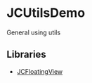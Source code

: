 # JCUtilsDemo
General using utils

## Libraries
- [JCFloatingView](https://github.com/EzlyJohnnie/JCUtilsDemo/tree/master/JCFloatingView)
